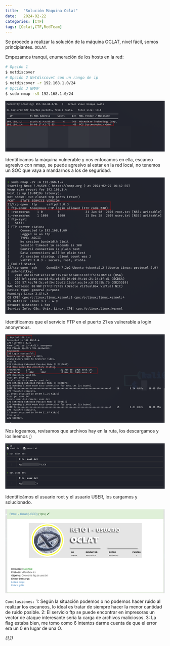```yaml
---
title:  "Solución Maquina Oclat"
date:   2024-02-22
categories: [CTF]
tags: [Oclat,CTF,RedTeam]
---
```

Se procede a realizar la solución de la máquina OCLAT, nivel fácil, somos principiantes. 
`OCLAT`.

Empezamos tranqui, enumeración de los hosts en la red: 

``` bash
# Opción 1
$ netdiscover
# Opción 2 Netdiscovet con un rango de ip
$ netdiscover -r 192.168.1.0/24
# Opción 3 NMAP
$ sudo nmap -sS 192.168.1.0/24
``` 

![image](/genes/oclat/netdiscover.png)

Identificamos la máquina vulnerable y nos enfocamos en ella, escaneo agresivo con nmap, se puede agresivo al estar en la red local, no tenemos un SOC que vaya a mandarnos a los de seguridad. 

![image](/genes/oclat/ftpNmap.png)

Identificamos que el servicio FTP en el puerto 21 es vulnerable a login anonymous.

![image](/genes/oclat/ftpLogin.png)

Nos logeamos, revisamos que archivos hay en la ruta, los descargamos y los leemos ;) 

![image](/genes/oclat/userRoot.png)

Identificámos el usuario root y el usuario USER, los cargamos y solucionado. 


![image](/genes/oclat/cargado.png)

`Conclusiones:`
1: Según la situación podemos o no podemos hacer ruido al realizar los escaneos, lo ideal es tratar de siempre hacer la menor cantidad de ruido posible. 
2: El servicio ftp se puede encontrar en impresoras un vector de ataque interesante sería la carga de archivos maliciosos.
3: La flag estaba bien, me tomo como 6 intentos darme cuenta de que el error era un 0 en lugar de una O. 

*(1,1)*

<!-- Check out the [Jekyll docs][jekyll] for more info on how to get the most out of Jekyll. File all bugs/feature requests at [Jekyll’s GitHub repo][jekyll-gh]. If you have questions, you can ask them on [Jekyll’s dedicated Help repository][jekyll-help]. -->